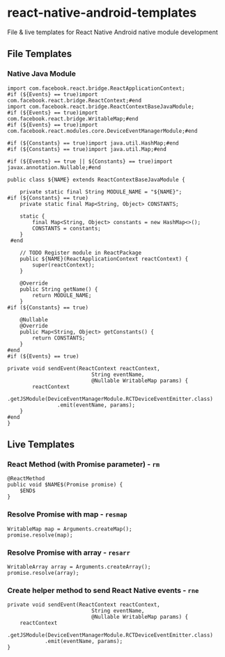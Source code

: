 # react-native-android-templates
File &amp; live templates for React Native Android native module development

## File Templates
### Native Java Module
```
import com.facebook.react.bridge.ReactApplicationContext;
#if (${Events} == true)import com.facebook.react.bridge.ReactContext;#end
import com.facebook.react.bridge.ReactContextBaseJavaModule;
#if (${Events} == true)import com.facebook.react.bridge.WritableMap;#end
#if (${Events} == true)import com.facebook.react.modules.core.DeviceEventManagerModule;#end

#if (${Constants} == true)import java.util.HashMap;#end
#if (${Constants} == true)import java.util.Map;#end

#if (${Events} == true || ${Constants} == true)import javax.annotation.Nullable;#end

public class ${NAME} extends ReactContextBaseJavaModule {

    private static final String MODULE_NAME = "${NAME}";
#if (${Constants} == true)
    private static final Map<String, Object> CONSTANTS;

    static {
        final Map<String, Object> constants = new HashMap<>();
        CONSTANTS = constants;
    }
 #end
    
    // TODO Register module in ReactPackage
    public ${NAME}(ReactApplicationContext reactContext) {
        super(reactContext);
    }

    @Override
    public String getName() {
        return MODULE_NAME;
    }
#if (${Constants} == true)

    @Nullable
    @Override
    public Map<String, Object> getConstants() {
        return CONSTANTS;
    }
#end
#if (${Events} == true)

private void sendEvent(ReactContext reactContext,
                           String eventName,
                           @Nullable WritableMap params) {
        reactContext
                .getJSModule(DeviceEventManagerModule.RCTDeviceEventEmitter.class)
                .emit(eventName, params);
    }
#end
}
```

## Live Templates
### React Method (with Promise parameter) - `rm`
```
@ReactMethod
public void $NAME$(Promise promise) {
    $END$
}
```
### Resolve Promise with map - `resmap`
```
WritableMap map = Arguments.createMap();
promise.resolve(map);
```
### Resolve Promise with array - `resarr`
```
WritableArray array = Arguments.createArray();
promise.resolve(array);
```
### Create helper method to send React Native events - `rne`
```
private void sendEvent(ReactContext reactContext,
                           String eventName,
                           @Nullable WritableMap params) {
    reactContext
            .getJSModule(DeviceEventManagerModule.RCTDeviceEventEmitter.class)
            .emit(eventName, params);
}
```
